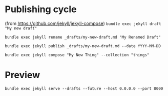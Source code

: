 # Publishing cycle

(from https://github.com/jekyll/jekyll-compose)
`bundle exec jekyll draft "My new draft"`

`bundle exec jekyll rename _drafts/my-new-draft.md "My Renamed Draft"`

`bundle exec jekyll publish _drafts/my-new-draft.md --date YYYY-MM-DD`

`bundle exec jekyll compose "My New Thing" --collection "things"`

# Preview
`bundle exec jekyll serve --drafts --future --host 0.0.0.0 --port 8000`

